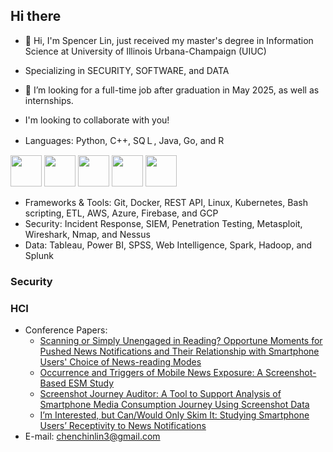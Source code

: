 ## Hi there


- 👋 Hi, I'm Spencer Lin, just received my master's degree in Information Science at University of Illinois Urbana-Champaign (UIUC)
- Specializing in SECURITY, SOFTWARE, and DATA
- 👀 I’m looking for a full-time job after graduation in May 2025, as well as internships.
- I'm looking to collaborate with you!


- Languages: Python, C++, SQＬ, Java, Go, and R
<div align="left">
<img src="https://cdn.jsdelivr.net/gh/devicons/devicon@latest/icons/python/python-original-wordmark.svg" height="50" />
<img src="https://cdn.jsdelivr.net/gh/devicons/devicon@latest/icons/cplusplus/cplusplus-original.svg" height="50" />
<img src="https://cdn.jsdelivr.net/gh/devicons/devicon@latest/icons/azuresqldatabase/azuresqldatabase-original.svg" height="50"/>
<img src="https://cdn.jsdelivr.net/gh/devicons/devicon@latest/icons/java/java-original-wordmark.svg" height="50" />
<img src="https://cdn.jsdelivr.net/gh/devicons/devicon@latest/icons/go/go-original-wordmark.svg" height="50" />
</div>
          
- Frameworks & Tools: Git, Docker, REST API, Linux, Kubernetes, Bash scripting, ETL, AWS, Azure, Firebase, and GCP
- Security: Incident Response, SIEM, Penetration Testing, Metasploit, Wireshark, Nmap, and Nessus
- Data: Tableau, Power BI, SPSS, Web Intelligence, Spark, Hadoop, and Splunk

### Security


### HCI
- Conference Papers:
  - [Scanning or Simply Unengaged in Reading? Opportune Moments for Pushed News Notifications and Their Relationship with Smartphone Users' Choice of News-reading Modes](https://dl.acm.org/doi/abs/10.1145/3604268)
  - [Occurrence and Triggers of Mobile News Exposure: A Screenshot-Based ESM Study](https://dl.acm.org/doi/abs/10.1145/3460418.3479291)
  - [Screenshot Journey Auditor: A Tool to Support Analysis of Smartphone Media Consumption Journey Using Screenshot Data](https://dl.acm.org/doi/abs/10.1145/3500868.3559456)
  - [I’m Interested, but Can/Would Only Skim It: Studying Smartphone Users’ Receptivity to News Notifications](https://dl.acm.org/doi/abs/10.1145/3460418.3479292)
- E-mail: chenchinlin3@gmail.com




<!--
**koalaonbed/koalaonbed** is a ✨ _special_ ✨ repository because its `README.md` (this file) appears on your GitHub profile.

Here are some ideas to get you started:

- 🔭 I’m currently working on ...
- 🌱 I’m currently learning ...
- 👯 I’m looking to collaborate on ...
- 🤔 I’m looking for help with ...
- 💬 Ask me about ...
- 📫 How to reach me: ...
- 😄 Pronouns: ...
- ⚡ Fun fact: ...
-->
